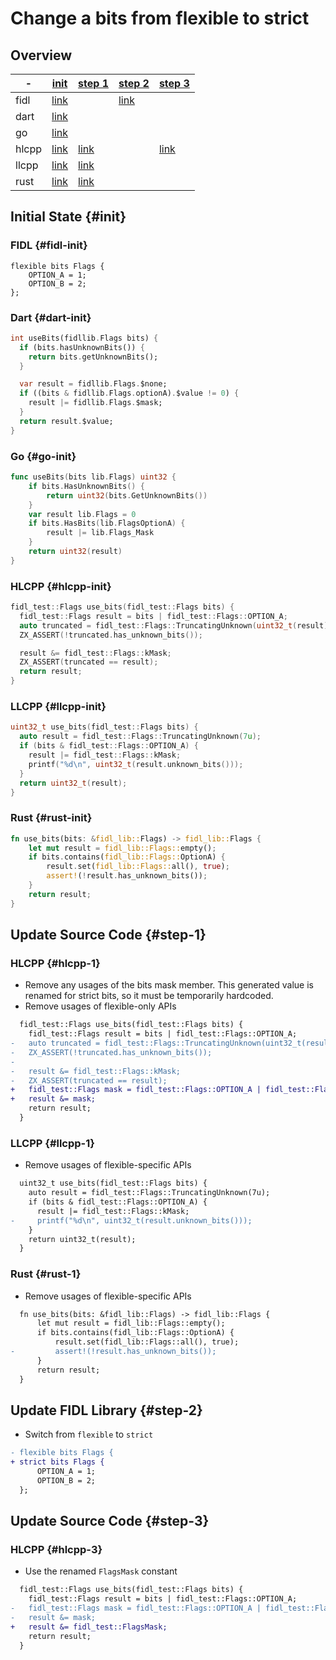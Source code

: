 <!-- WARNING: This file is machine generated by the source compatibility tool. -->
# Change a bits from flexible to strict
## Overview
-|[init](#init)|[step 1](#step-1)|[step 2](#step-2)|[step 3](#step-3)
---|---|---|---|---
fidl|[link](#fidl-init)||[link](#fidl-2)|
dart|[link](#dart-init)|||
go|[link](#go-init)|||
hlcpp|[link](#hlcpp-init)|[link](#hlcpp-1)||[link](#hlcpp-3)
llcpp|[link](#llcpp-init)|[link](#llcpp-1)||
rust|[link](#rust-init)|[link](#rust-1)||

## Initial State {#init}
### FIDL {#fidl-init}
```fidl
flexible bits Flags {
    OPTION_A = 1;
    OPTION_B = 2;
};
```
### Dart {#dart-init}
```dart
int useBits(fidllib.Flags bits) {
  if (bits.hasUnknownBits()) {
    return bits.getUnknownBits();
  }

  var result = fidllib.Flags.$none;
  if ((bits & fidllib.Flags.optionA).$value != 0) {
    result |= fidllib.Flags.$mask;
  }
  return result.$value;
}
```
### Go {#go-init}
```go
func useBits(bits lib.Flags) uint32 {
	if bits.HasUnknownBits() {
		return uint32(bits.GetUnknownBits())
	}
	var result lib.Flags = 0
	if bits.HasBits(lib.FlagsOptionA) {
		result |= lib.Flags_Mask
	}
	return uint32(result)
}

```
### HLCPP {#hlcpp-init}
```cpp
fidl_test::Flags use_bits(fidl_test::Flags bits) {
  fidl_test::Flags result = bits | fidl_test::Flags::OPTION_A;
  auto truncated = fidl_test::Flags::TruncatingUnknown(uint32_t(result));
  ZX_ASSERT(!truncated.has_unknown_bits());

  result &= fidl_test::Flags::kMask;
  ZX_ASSERT(truncated == result);
  return result;
}
```
### LLCPP {#llcpp-init}
```cpp
uint32_t use_bits(fidl_test::Flags bits) {
  auto result = fidl_test::Flags::TruncatingUnknown(7u);
  if (bits & fidl_test::Flags::OPTION_A) {
    result |= fidl_test::Flags::kMask;
    printf("%d\n", uint32_t(result.unknown_bits()));
  }
  return uint32_t(result);
}
```
### Rust {#rust-init}
```rust
fn use_bits(bits: &fidl_lib::Flags) -> fidl_lib::Flags {
    let mut result = fidl_lib::Flags::empty();
    if bits.contains(fidl_lib::Flags::OptionA) {
        result.set(fidl_lib::Flags::all(), true);
        assert!(!result.has_unknown_bits());
    }
    return result;
}
```
## Update Source Code {#step-1}
### HLCPP {#hlcpp-1}
- Remove any usages of the bits mask member. This generated value is renamed for strict bits, so it must be temporarily hardcoded.
- Remove usages of flexible-only APIs

```diff
  fidl_test::Flags use_bits(fidl_test::Flags bits) {
    fidl_test::Flags result = bits | fidl_test::Flags::OPTION_A;
-   auto truncated = fidl_test::Flags::TruncatingUnknown(uint32_t(result));
-   ZX_ASSERT(!truncated.has_unknown_bits());
- 
-   result &= fidl_test::Flags::kMask;
-   ZX_ASSERT(truncated == result);
+   fidl_test::Flags mask = fidl_test::Flags::OPTION_A | fidl_test::Flags::OPTION_B;
+   result &= mask;
    return result;
  }

```
### LLCPP {#llcpp-1}
- Remove usages of flexible-specific APIs

```diff
  uint32_t use_bits(fidl_test::Flags bits) {
    auto result = fidl_test::Flags::TruncatingUnknown(7u);
    if (bits & fidl_test::Flags::OPTION_A) {
      result |= fidl_test::Flags::kMask;
-     printf("%d\n", uint32_t(result.unknown_bits()));
    }
    return uint32_t(result);
  }

```
### Rust {#rust-1}
- Remove usages of flexible-specific APIs

```diff
  fn use_bits(bits: &fidl_lib::Flags) -> fidl_lib::Flags {
      let mut result = fidl_lib::Flags::empty();
      if bits.contains(fidl_lib::Flags::OptionA) {
          result.set(fidl_lib::Flags::all(), true);
-         assert!(!result.has_unknown_bits());
      }
      return result;
  }

```
## Update FIDL Library {#step-2}
- Switch from `flexible` to `strict`

```diff
- flexible bits Flags {
+ strict bits Flags {
      OPTION_A = 1;
      OPTION_B = 2;
  };

```
## Update Source Code {#step-3}
### HLCPP {#hlcpp-3}
- Use the renamed `FlagsMask` constant

```diff
  fidl_test::Flags use_bits(fidl_test::Flags bits) {
    fidl_test::Flags result = bits | fidl_test::Flags::OPTION_A;
-   fidl_test::Flags mask = fidl_test::Flags::OPTION_A | fidl_test::Flags::OPTION_B;
-   result &= mask;
+   result &= fidl_test::FlagsMask;
    return result;
  }

```
